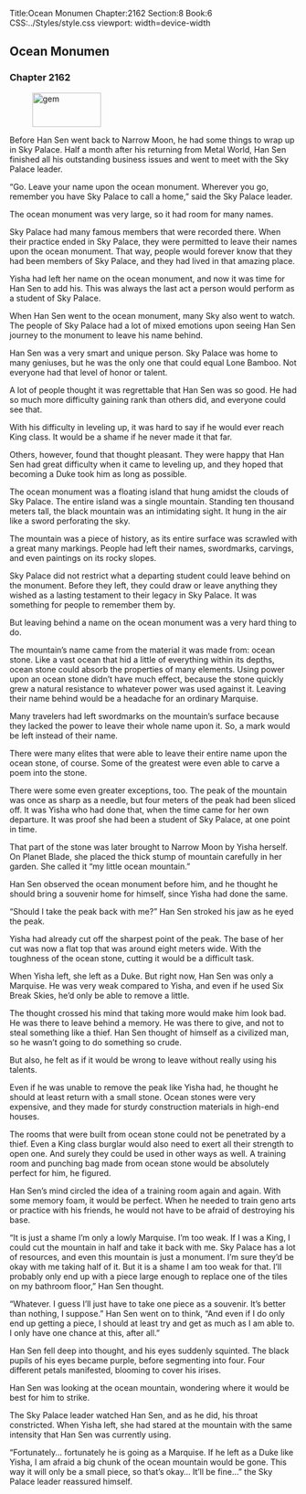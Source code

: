 Title:Ocean Monumen 
Chapter:2162 
Section:8 
Book:6 
CSS:../Styles/style.css 
viewport: width=device-width
  
## Ocean Monumen
### Chapter 2162
  
<figure>
	<img src="../Images/gem.gif" alt="gem" id="gem" width="120" height="60" />
</figure>
  

  
Before Han Sen went back to Narrow Moon, he had some things to wrap up in Sky Palace. Half a month after his returning from Metal World, Han Sen finished all his outstanding business issues and went to meet with the Sky Palace leader.

“Go. Leave your name upon the ocean monument. Wherever you go, remember you have Sky Palace to call a home,” said the Sky Palace leader.

The ocean monument was very large, so it had room for many names.

Sky Palace had many famous members that were recorded there. When their practice ended in Sky Palace, they were permitted to leave their names upon the ocean monument. That way, people would forever know that they had been members of Sky Palace, and they had lived in that amazing place.

Yisha had left her name on the ocean monument, and now it was time for Han Sen to add his. This was always the last act a person would perform as a student of Sky Palace.

When Han Sen went to the ocean monument, many Sky also went to watch. The people of Sky Palace had a lot of mixed emotions upon seeing Han Sen journey to the monument to leave his name behind.

Han Sen was a very smart and unique person. Sky Palace was home to many geniuses, but he was the only one that could equal Lone Bamboo. Not everyone had that level of honor or talent.

A lot of people thought it was regrettable that Han Sen was so good. He had so much more difficulty gaining rank than others did, and everyone could see that.

With his difficulty in leveling up, it was hard to say if he would ever reach King class. It would be a shame if he never made it that far.

Others, however, found that thought pleasant. They were happy that Han Sen had great difficulty when it came to leveling up, and they hoped that becoming a Duke took him as long as possible.

The ocean monument was a floating island that hung amidst the clouds of Sky Palace. The entire island was a single mountain. Standing ten thousand meters tall, the black mountain was an intimidating sight. It hung in the air like a sword perforating the sky.

The mountain was a piece of history, as its entire surface was scrawled with a great many markings. People had left their names, swordmarks, carvings, and even paintings on its rocky slopes.

Sky Palace did not restrict what a departing student could leave behind on the monument. Before they left, they could draw or leave anything they wished as a lasting testament to their legacy in Sky Palace. It was something for people to remember them by.

But leaving behind a name on the ocean monument was a very hard thing to do.

The mountain’s name came from the material it was made from: ocean stone. Like a vast ocean that hid a little of everything within its depths, ocean stone could absorb the properties of many elements. Using power upon an ocean stone didn’t have much effect, because the stone quickly grew a natural resistance to whatever power was used against it. Leaving their name behind would be a headache for an ordinary Marquise.

Many travelers had left swordmarks on the mountain’s surface because they lacked the power to leave their whole name upon it. So, a mark would be left instead of their name.

There were many elites that were able to leave their entire name upon the ocean stone, of course. Some of the greatest were even able to carve a poem into the stone.

There were some even greater exceptions, too. The peak of the mountain was once as sharp as a needle, but four meters of the peak had been sliced off. It was Yisha who had done that, when the time came for her own departure. It was proof she had been a student of Sky Palace, at one point in time.

That part of the stone was later brought to Narrow Moon by Yisha herself. On Planet Blade, she placed the thick stump of mountain carefully in her garden. She called it “my little ocean mountain.”

Han Sen observed the ocean monument before him, and he thought he should bring a souvenir home for himself, since Yisha had done the same.

“Should I take the peak back with me?” Han Sen stroked his jaw as he eyed the peak.

Yisha had already cut off the sharpest point of the peak. The base of her cut was now a flat top that was around eight meters wide. With the toughness of the ocean stone, cutting it would be a difficult task.

When Yisha left, she left as a Duke. But right now, Han Sen was only a Marquise. He was very weak compared to Yisha, and even if he used Six Break Skies, he’d only be able to remove a little.

The thought crossed his mind that taking more would make him look bad. He was there to leave behind a memory. He was there to give, and not to steal something like a thief. Han Sen thought of himself as a civilized man, so he wasn’t going to do something so crude.

But also, he felt as if it would be wrong to leave without really using his talents.

Even if he was unable to remove the peak like Yisha had, he thought he should at least return with a small stone. Ocean stones were very expensive, and they made for sturdy construction materials in high-end houses.

The rooms that were built from ocean stone could not be penetrated by a thief. Even a King class burglar would also need to exert all their strength to open one. And surely they could be used in other ways as well. A training room and punching bag made from ocean stone would be absolutely perfect for him, he figured.

Han Sen’s mind circled the idea of a training room again and again. With some memory foam, it would be perfect. When he needed to train geno arts or practice with his friends, he would not have to be afraid of destroying his base.

“It is just a shame I’m only a lowly Marquise. I’m too weak. If I was a King, I could cut the mountain in half and take it back with me. Sky Palace has a lot of resources, and even this mountain is just a monument. I’m sure they’d be okay with me taking half of it. But it is a shame I am too weak for that. I’ll probably only end up with a piece large enough to replace one of the tiles on my bathroom floor,” Han Sen thought.

“Whatever. I guess I’ll just have to take one piece as a souvenir. It’s better than nothing, I suppose.” Han Sen went on to think, “And even if I do only end up getting a piece, I should at least try and get as much as I am able to. I only have one chance at this, after all.”

Han Sen fell deep into thought, and his eyes suddenly squinted. The black pupils of his eyes became purple, before segmenting into four. Four different petals manifested, blooming to cover his irises.

Han Sen was looking at the ocean mountain, wondering where it would be best for him to strike.

The Sky Palace leader watched Han Sen, and as he did, his throat constricted. When Yisha left, she had stared at the mountain with the same intensity that Han Sen was currently using.

“Fortunately… fortunately he is going as a Marquise. If he left as a Duke like Yisha, I am afraid a big chunk of the ocean mountain would be gone. This way it will only be a small piece, so that’s okay… It’ll be fine…” the Sky Palace leader reassured himself.